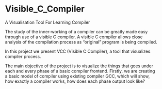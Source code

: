 # Visible_C_Compiler
A Visualisation Tool For Learning Compiler

The study of the inner-working of a compiler can be greatly made easy through use of a
visible C compiler. A visible C compiler allows close analysis of the compilation process as
“original” program is being compiled.

In this project we present VCC (Visible C Compiler), a tool that visualizes compiler process.

The main objective of the project is to visualize the things that goes under each and every phase
of a basic compiler frontend. Firstly, we are creating a basic model of compiler using existing
compiler GCC, which will show, how exactly a compiler works, how does each phase output look
like?
